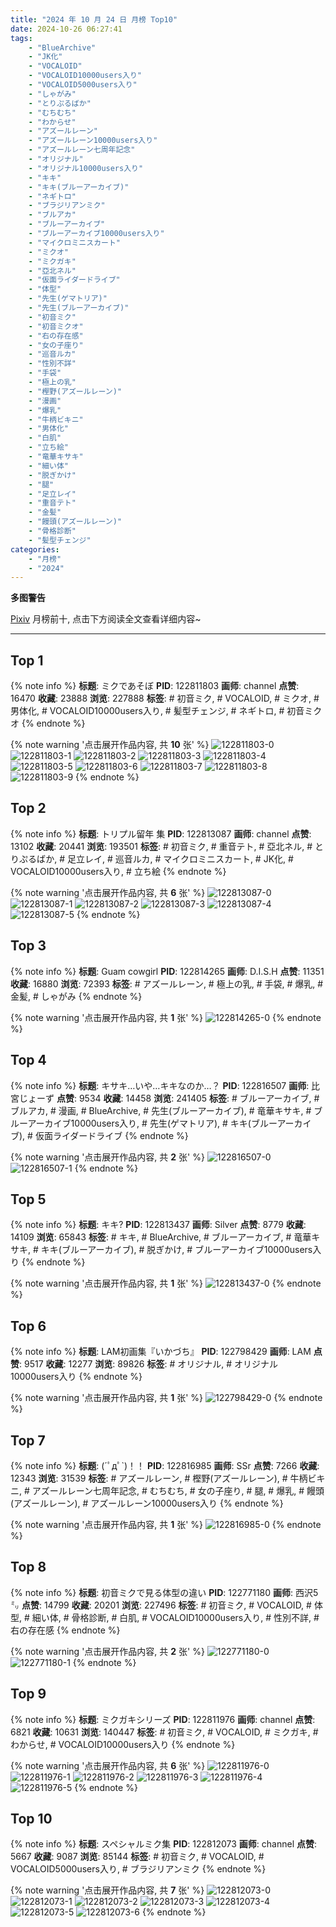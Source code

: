 ```yaml
---
title: "2024 年 10 月 24 日 月榜 Top10"
date: 2024-10-26 06:27:41
tags:
    - "BlueArchive"
    - "JK化"
    - "VOCALOID"
    - "VOCALOID10000users入り"
    - "VOCALOID5000users入り"
    - "しゃがみ"
    - "とりぷるばか"
    - "むちむち"
    - "わからせ"
    - "アズールレーン"
    - "アズールレーン10000users入り"
    - "アズールレーン七周年記念"
    - "オリジナル"
    - "オリジナル10000users入り"
    - "キキ"
    - "キキ(ブルーアーカイブ)"
    - "ネギトロ"
    - "ブラジリアンミク"
    - "ブルアカ"
    - "ブルーアーカイブ"
    - "ブルーアーカイブ10000users入り"
    - "マイクロミニスカート"
    - "ミクオ"
    - "ミクガキ"
    - "亞北ネル"
    - "仮面ライダードライブ"
    - "体型"
    - "先生(ゲマトリア)"
    - "先生(ブルーアーカイブ)"
    - "初音ミク"
    - "初音ミクオ"
    - "右の存在感"
    - "女の子座り"
    - "巡音ルカ"
    - "性別不詳"
    - "手袋"
    - "極上の乳"
    - "樫野(アズールレーン)"
    - "漫画"
    - "爆乳"
    - "牛柄ビキニ"
    - "男体化"
    - "白肌"
    - "立ち絵"
    - "竜華キサキ"
    - "細い体"
    - "脱ぎかけ"
    - "腿"
    - "足立レイ"
    - "重音テト"
    - "金髪"
    - "饅頭(アズールレーン)"
    - "骨格診断"
    - "髪型チェンジ"
categories:
    - "月榜"
    - "2024"
---
```


<i class="fa fa-triangle-exclamation"></i>**多图警告**<i class="fa fa-triangle-exclamation"></i>

[Pixiv](https://www.pixiv.net/) 月榜前十, 点击下方阅读全文查看详细内容~

<!-- more -->

---

## Top 1

{% note info %}
**标题**: ミクであそぼ
**PID**: 122811803 **画师**: channel
**点赞**: 16470 **收藏**: 23888 **浏览**: 227888
**标签**: # 初音ミク, # VOCALOID, # ミクオ, # 男体化, # VOCALOID10000users入り, # 髪型チェンジ, # ネギトロ, # 初音ミクオ
{% endnote %}

{% note warning '点击展开作品内容, 共 **10** 张' %}
![122811803-0](https://i.pixiv.re/img-original/img/2024/09/27/16/16/46/122811803_p0.jpg)
![122811803-1](https://i.pixiv.re/img-original/img/2024/09/27/16/16/46/122811803_p1.jpg)
![122811803-2](https://i.pixiv.re/img-original/img/2024/09/27/16/16/46/122811803_p2.jpg)
![122811803-3](https://i.pixiv.re/img-original/img/2024/09/27/16/16/46/122811803_p3.jpg)
![122811803-4](https://i.pixiv.re/img-original/img/2024/09/27/16/16/46/122811803_p4.jpg)
![122811803-5](https://i.pixiv.re/img-original/img/2024/09/27/16/16/46/122811803_p5.jpg)
![122811803-6](https://i.pixiv.re/img-original/img/2024/09/27/16/16/46/122811803_p6.jpg)
![122811803-7](https://i.pixiv.re/img-original/img/2024/09/27/16/16/46/122811803_p7.jpg)
![122811803-8](https://i.pixiv.re/img-original/img/2024/09/27/16/16/46/122811803_p8.jpg)
![122811803-9](https://i.pixiv.re/img-original/img/2024/09/27/16/16/46/122811803_p9.jpg)
{% endnote %}

## Top 2

{% note info %}
**标题**: トリプル留年 集
**PID**: 122813087 **画师**: channel
**点赞**: 13102 **收藏**: 20441 **浏览**: 193501
**标签**: # 初音ミク, # 重音テト, # 亞北ネル, # とりぷるばか, # 足立レイ, # 巡音ルカ, # マイクロミニスカート, # JK化, # VOCALOID10000users入り, # 立ち絵
{% endnote %}

{% note warning '点击展开作品内容, 共 **6** 张' %}
![122813087-0](https://i.pixiv.re/img-original/img/2024/09/27/16/50/09/122813087_p0.jpg)
![122813087-1](https://i.pixiv.re/img-original/img/2024/09/27/16/50/09/122813087_p1.jpg)
![122813087-2](https://i.pixiv.re/img-original/img/2024/09/27/16/50/09/122813087_p2.jpg)
![122813087-3](https://i.pixiv.re/img-original/img/2024/09/27/16/50/09/122813087_p3.jpg)
![122813087-4](https://i.pixiv.re/img-original/img/2024/09/27/16/50/09/122813087_p4.jpg)
![122813087-5](https://i.pixiv.re/img-original/img/2024/09/27/16/50/09/122813087_p5.jpg)
{% endnote %}

## Top 3

{% note info %}
**标题**: Guam cowgirl
**PID**: 122814265 **画师**: D.I.S.H
**点赞**: 11351 **收藏**: 16880 **浏览**: 72393
**标签**: # アズールレーン, # 極上の乳, # 手袋, # 爆乳, # 金髪, # しゃがみ
{% endnote %}

{% note warning '点击展开作品内容, 共 **1** 张' %}
![122814265-0](https://i.pixiv.re/img-original/img/2024/09/27/17/49/58/122814265_p0.jpg)
{% endnote %}

## Top 4

{% note info %}
**标题**: キサキ…いや…キキなのか…？
**PID**: 122816507 **画师**: 比宮じょーず
**点赞**: 9534 **收藏**: 14458 **浏览**: 241405
**标签**: # ブルーアーカイブ, # ブルアカ, # 漫画, # BlueArchive, # 先生(ブルーアーカイブ), # 竜華キサキ, # ブルーアーカイブ10000users入り, # 先生(ゲマトリア), # キキ(ブルーアーカイブ), # 仮面ライダードライブ
{% endnote %}

{% note warning '点击展开作品内容, 共 **2** 张' %}
![122816507-0](https://i.pixiv.re/img-original/img/2024/09/27/19/11/46/122816507_p0.png)
![122816507-1](https://i.pixiv.re/img-original/img/2024/09/27/19/11/46/122816507_p1.png)
{% endnote %}

## Top 5

{% note info %}
**标题**: キキ?
**PID**: 122813437 **画师**: Silver
**点赞**: 8779 **收藏**: 14109 **浏览**: 65843
**标签**: # キキ, # BlueArchive, # ブルーアーカイブ, # 竜華キサキ, # キキ(ブルーアーカイブ), # 脱ぎかけ, # ブルーアーカイブ10000users入り
{% endnote %}

{% note warning '点击展开作品内容, 共 **1** 张' %}
![122813437-0](https://i.pixiv.re/img-original/img/2024/09/27/17/07/29/122813437_p0.jpg)
{% endnote %}

## Top 6

{% note info %}
**标题**: LAM初画集『いかづち』
**PID**: 122798429 **画师**: LAM
**点赞**: 9517 **收藏**: 12277 **浏览**: 89826
**标签**: # オリジナル, # オリジナル10000users入り
{% endnote %}

{% note warning '点击展开作品内容, 共 **1** 张' %}
![122798429-0](https://i.pixiv.re/img-original/img/2024/09/27/00/02/24/122798429_p0.jpg)
{% endnote %}

## Top 7

{% note info %}
**标题**: (´ﾟдﾟ`)！！
**PID**: 122816985 **画师**: SSr
**点赞**: 7266 **收藏**: 12343 **浏览**: 31539
**标签**: # アズールレーン, # 樫野(アズールレーン), # 牛柄ビキニ, # アズールレーン七周年記念, # むちむち, # 女の子座り, # 腿, # 爆乳, # 饅頭(アズールレーン), # アズールレーン10000users入り
{% endnote %}

{% note warning '点击展开作品内容, 共 **1** 张' %}
![122816985-0](https://i.pixiv.re/img-original/img/2024/09/27/19/30/05/122816985_p0.jpg)
{% endnote %}

## Top 8

{% note info %}
**标题**: 初音ミクで見る体型の違い
**PID**: 122771180 **画师**: 西沢5㍉
**点赞**: 14799 **收藏**: 20201 **浏览**: 227496
**标签**: # 初音ミク, # VOCALOID, # 体型, # 細い体, # 骨格診断, # 白肌, # VOCALOID10000users入り, # 性別不詳, # 右の存在感
{% endnote %}

{% note warning '点击展开作品内容, 共 **2** 张' %}
![122771180-0](https://i.pixiv.re/img-original/img/2024/09/26/00/00/41/122771180_p0.jpg)
![122771180-1](https://i.pixiv.re/img-original/img/2024/09/26/00/00/41/122771180_p1.jpg)
{% endnote %}

## Top 9

{% note info %}
**标题**: ミクガキシリーズ
**PID**: 122811976 **画师**: channel
**点赞**: 6821 **收藏**: 10631 **浏览**: 140447
**标签**: # 初音ミク, # VOCALOID, # ミクガキ, # わからせ, # VOCALOID10000users入り
{% endnote %}

{% note warning '点击展开作品内容, 共 **6** 张' %}
![122811976-0](https://i.pixiv.re/img-original/img/2024/09/27/15/40/36/122811976_p0.jpg)
![122811976-1](https://i.pixiv.re/img-original/img/2024/09/27/15/40/36/122811976_p1.jpg)
![122811976-2](https://i.pixiv.re/img-original/img/2024/09/27/15/40/36/122811976_p2.jpg)
![122811976-3](https://i.pixiv.re/img-original/img/2024/09/27/15/40/36/122811976_p3.jpg)
![122811976-4](https://i.pixiv.re/img-original/img/2024/09/27/15/40/36/122811976_p4.jpg)
![122811976-5](https://i.pixiv.re/img-original/img/2024/09/27/15/40/36/122811976_p5.jpg)
{% endnote %}

## Top 10

{% note info %}
**标题**: スペシャルミク集
**PID**: 122812073 **画师**: channel
**点赞**: 5667 **收藏**: 9087 **浏览**: 85144
**标签**: # 初音ミク, # VOCALOID, # VOCALOID5000users入り, # ブラジリアンミク
{% endnote %}

{% note warning '点击展开作品内容, 共 **7** 张' %}
![122812073-0](https://i.pixiv.re/img-original/img/2024/09/27/16/52/00/122812073_p0.jpg)
![122812073-1](https://i.pixiv.re/img-original/img/2024/09/27/16/52/00/122812073_p1.jpg)
![122812073-2](https://i.pixiv.re/img-original/img/2024/09/27/16/52/00/122812073_p2.jpg)
![122812073-3](https://i.pixiv.re/img-original/img/2024/09/27/16/52/00/122812073_p3.jpg)
![122812073-4](https://i.pixiv.re/img-original/img/2024/09/27/16/52/00/122812073_p4.jpg)
![122812073-5](https://i.pixiv.re/img-original/img/2024/09/27/16/52/00/122812073_p5.jpg)
![122812073-6](https://i.pixiv.re/img-original/img/2024/09/27/16/52/00/122812073_p6.jpg)
{% endnote %}
